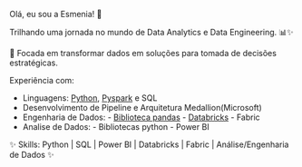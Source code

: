 Olá, eu sou a Esmenia! 🌟

Trilhando uma jornada no mundo de Data Analytics e Data Engineering. 📊✨

🌈 Focada em transformar dados em soluções para tomada de decisões estratégicas. 

Experiência com:
- Linguagens: [Python](https://github.com/esmenia-coutinho/python), [Pyspark](https://github.com/esmenia-coutinho/Databricks_Engenharia_de_Dados/blob/main/006_Consultas_Pyspark.ipynb) e SQL
- Desenvolvimento de Pipeline e Arquitetura Medallion(Microsoft)
- Engenharia de Dados:
      - [Biblioteca pandas](https://github.com/esmenia-coutinho/Pandas_Engenharia_Dados.git)
      - [Databricks](https://github.com/esmenia-coutinho/Databricks_Engenharia_de_Dados.git)
      - Fabric
- Analise de Dados:
      - Bibliotecas python
      - Power BI
  


✨ Skills: Python | SQL | Power BI | Databricks | Fabric |  Análise/Engenharia de Dados ✨

<!---
esmenia-coutinho/esmenia-coutinho is a ✨ special ✨ repository because its `README.md` (this file) appears on your GitHub profile.
You can click the Preview link to take a look at your changes.
--->
